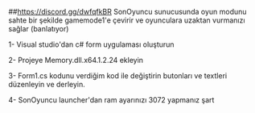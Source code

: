 ##https://discord.gg/dwfqfkBR
SonOyuncu sunucusunda oyun modunu sahte bir şekilde gamemode1'e çevirir ve oyunculara uzaktan vurmanızı sağlar (banlatıyor)

1- Visual studio'dan c# form uygulaması oluşturun

2- Projeye Memory.dll.x64.1.2.24 ekleyin

3- Form1.cs kodunu verdiğim kod ile değiştirin butonları ve textleri düzenleyin ve derleyin.

4- SonOyuncu launcher'dan ram ayarınızı 3072 yapmanız şart
